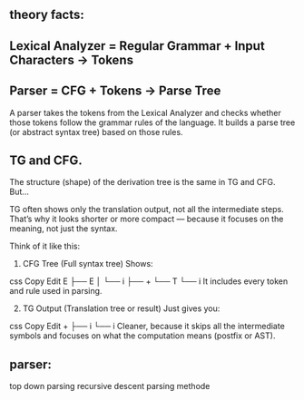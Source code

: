 ## theory facts:

## Lexical Analyzer = Regular Grammar + Input Characters → Tokens

## Parser = CFG + Tokens → Parse Tree
A parser takes the tokens from the Lexical Analyzer and checks whether those tokens follow the grammar rules of the language.
It builds a parse tree (or abstract syntax tree) based on those rules.






## TG and CFG. ##
The structure (shape) of the derivation tree is the same in TG and CFG.
But...

TG often shows only the translation output, not all the intermediate steps.
That’s why it looks shorter or more compact — because it focuses on the meaning, not just the syntax.

Think of it like this:
1. CFG Tree (Full syntax tree)
Shows:

css
Copy
Edit
E
├── E
│   └── i
├── +
└── T
    └── i
It includes every token and rule used in parsing.

2. TG Output (Translation tree or result)
Just gives you:

css
Copy
Edit
+
├── i
└── i
Cleaner, because it skips all the intermediate symbols and focuses on what the computation means (postfix or AST).


## parser:
top down parsing
recursive descent parsing methode